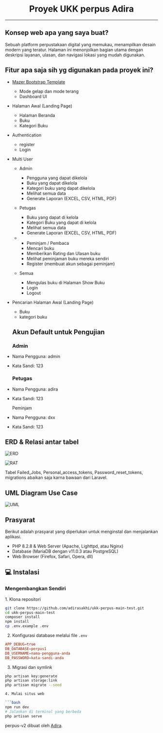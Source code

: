 <h1 align="center">Proyek UKK perpus Adira</h1>

---

<h2 id="tentang">Konsep web apa yang saya buat?</h2>

Sebuah platform perpustakaan digital yang memukau, menampilkan desain modern yang teratur. Halaman ini menonjolkan bagian utama dengan deskripsi layanan, ulasan, dan navigasi lokasi yang mudah digunakan.

<h2 id="fitur">Fitur apa saja sih yg digunakan pada proyek ini?</h2>

-   [Mazer Bootstrap Template](https://github.com/zuramai/mazer)
    -   Mode gelap dan mode terang 
    -   Dashboard UI
-   Halaman Awal (Landing Page)
    -   Halaman Beranda
    -   Buku
    -   Kategori Buku
-   Authentication
    -   register
    -   Login
-   Multi User
    -   Admin
        -   Pengguna yang dapat dikelola 
        -   Buku yang dapat dikelola
        -   Kategori buku yang dapat dikelola
        -   Melihat semua data
        -   Generate Laporan (EXCEL, CSV, HTML, PDF)
    -   Petugas
        -   Buku yang dapat di kelola
        -   Kategori Buku yang dapat di kelola
        -   Melihat semua data
        -   Generate Laporan (EXCEL, CSV, HTML, PDF)
    
    -   -   Peminjam / Pembaca
        -   Mencari buku
        -   Memberikan Rating dan Ulasan buku
        -   Melihat peminjaman buku mereka sendiri
        -   Register (membuat akun sebagai peminjam)
    -   Semua
        -   Mengulas buku di Halaman Show Buku
        -   Login
        -   Logout
-   Pencarian Halaman Awal (Landing Page)
    -   Buku
    -   kategori buku
    
    <h2 id="testing-account">Akun Default untuk Pengujian</h2>
    
    ### Admin

-   Nama Pengguna: admin
-   Kata Sandi: 123

    ### Petugas

-   Nama Pengguna: adira
-   Kata Sandi: 123

      Peminjam

-   Nama Pengguna: dxx
-   Kata Sandi: 123


<h2 id="demo"> ERD & Relasi antar tabel</h2>

![ERD](https://github.com/adirasakhi/ukk-perpus-main-test/blob/master/erd.png?raw=true)

![RAT](https://github.com/adirasakhi/ukk-perpus-main-test/blob/master/relasiantartabel2.png?raw=true)

Tabel Failed_Jobs, Personal_access_tokens, Password_reset_tokens, migrations abaikan saja karna bawaan dari Laravel.


<h2 id="demo"> UML Diagram Use Case</h2>

![UML](https://github.com/adirasakhi/ukk-perpus-main-test/blob/master/uml.png?raw=true)


<h2 id="pre-requisite"> Prasyarat</h2>

<p>Berikut adalah prasyarat yang diperlukan untuk menginstal dan menjalankan aplikasi.</p>

-   PHP 8.2.8 & Web Server (Apache, Lighttpd, atau Nginx)
-   Database (MariaDB dengan v11.0.3 atau PostgreSQL)
-   Web Browser (Firefox, Safari, Opera, dll)

<h2 id="installation">💻 Instalasi</h2>

<h3 id="develop-yourself"> Mengembangkan Sendiri</h3>
1. Klona repositori

```bash
git clone https://github.com/adirasakhi/ukk-perpus-main-test.git
cd ukk-perpus-main-test
composer install
npm install
cp .env.example .env
```
2. Konfigurasi database melalui file `.env`

```conf
APP_DEBUG=true
DB_DATABASE=perpus1
DB_USERNAME=nama-pengguna-anda
DB_PASSWORD=kata-sandi-anda
```

3. Migrasi dan symlink

```bash
php artisan key:generate
php artisan storage:link
php artisan migrate --seed

4. Mulai situs web

```bash
npm run dev
# Jalankan di terminal yang berbeda
php artisan serve
```

<p>perpus-v2 dibuat oleh <a href="https://instagram.com/adrshki">Adira</a>.</p>

